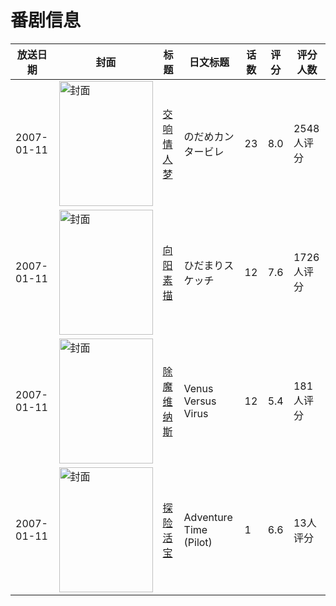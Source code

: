 # 番剧信息

|放送日期|封面|标题|日文标题|话数|评分|评分人数|
|---|---|---|---|---|---|---|
|2007-01-11|<img src="https://lain.bgm.tv/pic/cover/c/13/f3/443_8yZla.jpg" alt="封面" style="width:150px;height:200px;object-fit:cover;">|[交响情人梦](https://bangumi.tv/subject/443)|のだめカンタービレ|23|8.0|2548人评分|
|2007-01-11|<img src="https://lain.bgm.tv/pic/cover/c/06/14/896_sipL4.jpg" alt="封面" style="width:150px;height:200px;object-fit:cover;">|[向阳素描](https://bangumi.tv/subject/896)|ひだまりスケッチ|12|7.6|1726人评分|
|2007-01-11|<img src="https://lain.bgm.tv/pic/cover/c/e9/45/3400_hameu.jpg" alt="封面" style="width:150px;height:200px;object-fit:cover;">|[除魔维纳斯](https://bangumi.tv/subject/3400)|Venus Versus Virus|12|5.4|181人评分|
|2007-01-11|<img src="https://lain.bgm.tv/pic/cover/c/4d/08/200550_8syMB.jpg" alt="封面" style="width:150px;height:200px;object-fit:cover;">|[探险活宝](https://bangumi.tv/subject/200550)|Adventure Time (Pilot)|1|6.6|13人评分|
